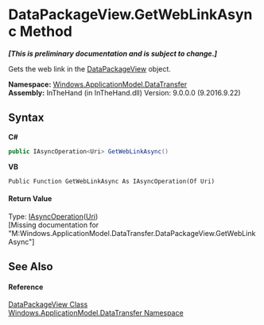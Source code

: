 # DataPackageView.GetWebLinkAsync Method 
 _**\[This is preliminary documentation and is subject to change.\]**_

Gets the web link in the <a href="T_Windows_ApplicationModel_DataTransfer_DataPackageView">DataPackageView</a> object.

**Namespace:**&nbsp;<a href="N_Windows_ApplicationModel_DataTransfer">Windows.ApplicationModel.DataTransfer</a><br />**Assembly:**&nbsp;InTheHand (in InTheHand.dll) Version: 9.0.0.0 (9.2016.9.22)

## Syntax

**C#**<br />
``` C#
public IAsyncOperation<Uri> GetWebLinkAsync()
```

**VB**<br />
``` VB
Public Function GetWebLinkAsync As IAsyncOperation(Of Uri)
```


#### Return Value
Type: <a href="T_Windows_Foundation_IAsyncOperation_1">IAsyncOperation</a>(<a href="http://msdn2.microsoft.com/en-us/library/txt7706a" target="_blank">Uri</a>)<br />\[Missing <returns> documentation for "M:Windows.ApplicationModel.DataTransfer.DataPackageView.GetWebLinkAsync"\]

## See Also


#### Reference
<a href="T_Windows_ApplicationModel_DataTransfer_DataPackageView">DataPackageView Class</a><br /><a href="N_Windows_ApplicationModel_DataTransfer">Windows.ApplicationModel.DataTransfer Namespace</a><br />